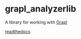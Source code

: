 # grapl_analyzerlib
A library for working with [Grapl](https://github.com/insanitybit/grapl)

[readthedocs](https://grapl-analyzerlib.readthedocs.io/en/latest/)
